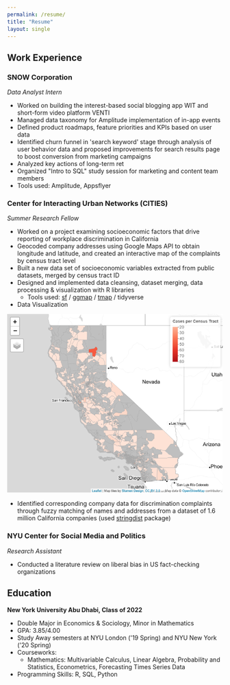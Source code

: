 ```yaml
---
permalink: /resume/
title: "Resume"
layout: single
---
```

## Work Experience

### SNOW Corporation
*Data Analyst Intern*
- Worked on building the interest-based social blogging app WIT and short-form video platform VENTI
- Managed data taxonomy for Amplitude implementation of in-app events
- Defined product roadmaps, feature priorities and KPIs based on user data
- Identified churn funnel in 'search keyword' stage through analysis of user behavior data and proposed improvements for search results page to boost conversion from marketing campaigns
- Analyzed key actions of long-term ret
- Organized "Intro to SQL" study session for marketing and content team members
- Tools used: Amplitude, Appsflyer

### Center for Interacting Urban Networks (CITIES)
*Summer Research Fellow*
- Worked on a project examining socioeconomic factors that drive reporting of
workplace discrimination in California
- Geocoded company addresses using Google Maps API to obtain longitude and latitude, and created an interactive map of the complaints by census tract level
- Built a new data set of socioeconomic variables extracted from public datasets, merged by census tract ID
- Designed and implemented data cleansing, dataset merging, data processing &
visualization with R libraries
  - Tools used: [sf][sf-intro] / [ggmap][ggmap-intro] / [tmap][tmap-intro] / tidyverse
- Data Visualization
  <!-- - [Interactive Map of California's Discrimination Cases (by census tract)][cali-map] -->
![California's Discrimination Cases](/assets/images/cali_map.jpg "Map of California's Discrimination Cases (by census tract)")
- Identified corresponding company data for discrimination complaints through fuzzy matching of names and addresses from a dataset of 1.6 million California companies (used [stringdist][stringdist-intro] package)

### NYU Center for Social Media and Politics
*Research Assistant*
- Conducted a literature review on liberal bias in US fact-checking organizations

<!-- ### NYUAD Writing Center

### imagiLabs
Business Development Intern -->


## Education
**New York University Abu Dhabi, Class of 2022**
- Double Major in Economics & Sociology, Minor in Mathematics
- GPA: 3.85/4.00
- Study Away semesters at NYU London ('19 Spring) and NYU New York ('20 Spring)
- Courseworks:
  - Mathematics: Multivariable Calculus, Linear Algebra, Probability and Statistics, Econometrics, Forecasting Times Series Data
- Programming Skills: R, SQL, Python

[sf-intro]: https://r-spatial.github.io/sf/
[ggmap-intro]: https://github.com/dkahle/ggmap
[tmap-intro]: https://cran.r-project.org/web/packages/tmap/vignettes/tmap-getstarted.html
[tidyverse-intro]: https://www.tidyverse.org/packages/
[stringdist-intro]: https://www.rdocumentation.org/packages/stringdist/versions/0.9.6.3
[cali-map]: /pages/case_county_2.html
[CITIES-intro]: https://sites.nyuad.nyu.edu/cities/summer-research-program-2019-2020/
